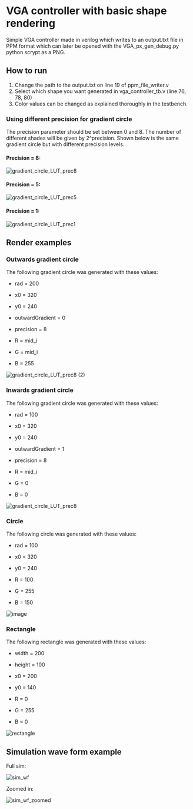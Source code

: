 # VGA controller with basic shape rendering
Simple VGA controller made in verilog which writes to an output.txt file in PPM format which can later be opened with the VGA_px_gen_debug.py python scrypt as a PNG.

## How to run
1. Change the path to the output.txt on line 19 of ppm_file_writer.v
2. Select which shape you want generated in vga_controller_tb.v (line 76, 78, 80)
3. Color values can be changed as explained thoroughly in the testbench.

### Using different precision for gradient circle
The precision parameter should be set between 0 and 8. The number of different shades will be given by 2^precision. Shown below is the same gradient circle but with different precision levels.

#### Precision = 8:

![gradient_circle_LUT_prec8](https://github.com/LudoProvost/VGA-controller-basic-shape-rendering/assets/70982826/637e8141-7d59-4c3f-be5c-d89462b5553f)

#### Precision = 5:

![gradient_circle_LUT_prec5](https://github.com/LudoProvost/VGA-controller-basic-shape-rendering/assets/70982826/3a11a2cb-0792-429b-952a-574a59623923)

#### Precision = 1:

![gradient_circle_LUT_prec1](https://github.com/LudoProvost/VGA-controller-basic-shape-rendering/assets/70982826/69717db6-1f43-455f-8639-1834cda6bbcf)

## Render examples
### Outwards gradient circle
The following gradient circle was generated with these values:
- rad = 200
* x0 = 320
+ y0 = 240
- outwardGradient = 0
* precision = 8
+ R = mid_i
- G = mid_i
* B = 255

![gradient_circle_LUT_prec8 (2)](https://github.com/LudoProvost/VGA-controller-basic-shape-rendering/assets/70982826/915a84f9-1cd1-413b-baff-18105ff75210)

### Inwards gradient circle
The following gradient circle was generated with these values:
- rad = 100
* x0 = 320
+ y0 = 240
- outwardGradient = 1
* precision = 8
+ R = mid_i
- G = 0
* B = 0

![gradient_circle_LUT_prec8](https://github.com/LudoProvost/VGA-controller-basic-shape-rendering/assets/70982826/f35397aa-2247-4954-a745-edff4802f455)

### Circle
The following circle was generated with these values:
- rad = 100
* x0 = 320
+ y0 = 240
- R = 100
* G = 255
+ B = 150

![image](https://github.com/LudoProvost/VGA-controller-basic-shape-rendering/assets/70982826/2e77fa48-08d9-488d-96bc-67d9c0066eaa)

### Rectangle
The following rectangle was generated with these values:
- width = 200
* height = 100
+ x0 = 200
- y0 = 140
* R = 0
+ G = 255
- B = 0

![rectangle](https://github.com/LudoProvost/VGA-controller-basic-shape-rendering/assets/70982826/889cb368-8a97-4c8e-8a74-8f8a7e34bf5c)

## Simulation wave form example
Full sim:

![sim_wf](https://github.com/LudoProvost/VGA-controller-basic-shape-rendering/assets/70982826/139a596d-1d69-4c2f-a957-b18357251798)

Zoomed in:

![sim_wf_zoomed](https://github.com/LudoProvost/VGA-controller-basic-shape-rendering/assets/70982826/b9e6057a-5a5f-4681-84b3-5a8214cd7677)
